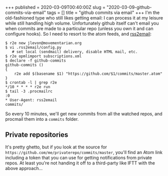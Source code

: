 +++
published = 2020-03-09T00:40:00Z
slug = "2020-03-09-github-commits-via-email"
tags = []
title = "github commits via email"
+++
I'm the old-fashioned type who still likes getting email: I can process
it at my leisure while still handling high volume. Unfortunately github
itself can't email you when commits are made to a particular repo
(unless you own it and can configure hooks). So I need to resort to the
atom feeds, and [rss2email](https://github.com/rss2email/rss2email):

    $ r2e new jlevon@movementarian.org
    $ vi .rss2email/config.py
       # set local (sendmail) delivery, disable HTML mail, etc.
    $ r2e opmlimport subscriptions.xml
    $ declare -f github-commits
    github-commits () 
    { 
        r2e add $(basename $1) "https://github.com/$1/commits/master.atom"
    }
    $ crontab -l | grep r2e
    */10 * * * * r2e run
    $ tail -3 .procmailrc 
    :0
    * User-Agent: rss2email
    commits/

So every 10 minutes, we'll get new commits from all the watched repos,
and procmail them into a `commits` folder.

Private repositories
--------------------

It's pretty ghetto, but if you look at the source for
`https://github.com/me/privaterepo/commits/master`, you'll find an Atom
link including a token that you can use for getting notifications from
private repos. At least you're not handing it off to a third-party like
IFTT with the above approach...
